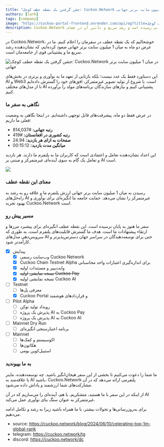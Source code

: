 ```yaml
---
title: "جشن گرفتن یک نقطه عطف کوچک: Cuckoo.Network در میان 1 میلیون سایت برتر جهانی"
authors: [lark]
tags: [company]
image: "https://cuckoo-portal-frontend.onrender.com/api/og?title=جشن گرفتن یک نقطه عطف کوچک: Cuckoo.Network در میان 1 میلیون سایت برتر جهانی"
description: Cuckoo.Network یک دستاورد مهم را جشن می‌گیرد که به رتبه‌بندی در میان 1 میلیون سایت برتر جهانی رسیده است و رشد سریع و تأثیر آن در فضای AI و Web3 را نشان می‌دهد.
---
```


در Cuckoo.Network، خوشحالیم که یک نقطه عطف در سفرمان را اعلام کنیم. ما در عرض دو ماه به میان 1 میلیون سایت برتر جهانی صعود کرده‌ایم، که نشان‌دهنده رشد سریع ما و پشتیبانی قوی از جامعه‌مان است.

![جشن گرفتن یک نقطه عطف کوچک: Cuckoo.Network در میان 1 میلیون سایت برتر جهانی](https://cuckoo-network.b-cdn.net/cuckoo-network-top-1m-sites.webp "جشن گرفتن یک نقطه عطف کوچک: Cuckoo.Network در میان 1 میلیون سایت برتر جهانی")

این دستاورد فقط یک عدد نیست؛ بلکه بازتابی از تعهد ما به نوآوری و برتری در بخش‌های AI و Web3 است. با شروع از تولید تصویر غیرمتمرکز، افق‌های خود را گسترش داده‌ایم تا از مدل‌های مختلف AI پشتیبانی کنیم و نیازهای سازندگان برنامه‌های مولد را برآورده کنیم.

### نگاهی به سفر ما

در عرض فقط دو ماه، پیشرفت‌های قابل توجهی داشته‌ایم. در اینجا نگاهی به وضعیت فعلی ما داریم:

- **رتبه جهانی:** #814,037
- **رتبه کشوری در افغانستان:** #419
- **صفحات به ازای هر بازدید:** 24.94
- **میانگین مدت بازدید:** 00:15:12

این اعداد نشان‌دهنده تعامل و اعتمادی است که کاربران ما به پلتفرم ما دارند. هر بازدید و تعامل یک گام به سوی آینده‌ای غیرمتمرکز و مبتنی بر AI است.

[![](https://cuckoo-network.b-cdn.net/cuckoo-global-rank.webp)](https://www.similarweb.com/website/cuckoo.network/)

### معنای این نقطه عطف

رسیدن به میان 1 میلیون سایت برتر جهانی ارزش پلتفرم ما و علاقه رو به رشد به راه‌حل‌های AI غیرمتمرکز را نشان می‌دهد. حمایت جامعه ما انگیزه‌ای برای نوآوری و بهبود تجربه Cuckoo.Network است.

### مسیر پیش رو

سفر ما هنوز به پایان نرسیده است. این نقطه عطف انگیزه‌ای برای پیشبرد مرزها و ارتقاء پیشنهادات ما است. هدف ما گسترش قابلیت‌های پلتفرم است، به طوری که سرویس‌دهی مدل‌های AI حتی برای توسعه‌دهندگان در سراسر جهان دسترس‌پذیرتر و کارآمدتر شود.

- [x] پیدایش
  - [x] وب‌سایت رسمی Cuckoo Network
  - [x] Cuckoo Chain Testnet Alpha برای اندازه‌گیری اعتبارات واحد محاسباتی
  - [x] وایت‌پیپر و مستندات اولیه
  - [x] ~~نسخه نمایشی اولیه Cuckoo Pay~~
  - [x] نسخه نمایشی اولیه Cuckoo AI
- [ ] Testnet
  - [ ] معرفی پل‌ها
  - [x] Cuckoo Portal و قراردادهای هوشمند
- [ ] Pilot Alpha
  - [ ] رویداد تولید توکن
  - [ ] پذیرش یک پروژه AI به Cuckoo Pay
  - [ ] پذیرش یک پروژه AI به Cuckoo AI
- [ ] Mainnet Dry Run
  - [ ] برنامه اعتبارسنجی انگیزه‌ای
- [ ] Mainnet
  - [ ] اکوسیستم و کمک‌ها
  - [ ] هکاتون‌ها
  - [ ] استیبل‌کوین بومی

### به ما بپیوندید

ما شما را دعوت می‌کنیم تا بخشی از این سفر هیجان‌انگیز باشید. چه توسعه‌دهنده، ماینر یا علاقه‌مند به AI باشید، Cuckoo.Network پلتفرمی ارائه می‌دهد که در آن مشارکت‌های شما ارزشمند و پاداش داده می‌شود.

از اینکه در این سفر با ما هستید، متشکریم. با هم، آینده‌ای را می‌سازیم که در آن AI غیرمتمرکز به عنوان سنگ بنای نوآوری عمل می‌کند.

برای به‌روزرسانی‌ها و تحولات بیشتر، با ما همراه باشید زیرا به رشد و تکامل ادامه می‌دهیم.

- source: https://cuckoo.network/blog/2024/06/10/celerating-top-1m-global-rank
- telegram: https://cuckoo.network/tg
- discord: https://cuckoo.network/dc
